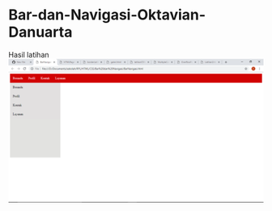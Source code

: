 # Bar-dan-Navigasi-Oktavian-Danuarta
Hasil latihan
![alt text](https://github.com/Danuoke/Bar-dan-Navigasi-Oktavian-Danuarta/blob/master/Screenshot%20(16).png)
